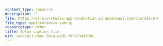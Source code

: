 ```yaml
---
content_type: resource
description: ''
file: https://ol-ocw-studio-app-production.s3.amazonaws.com/courses/8-03sc-physics-iii-vibrations-and-waves-fall-2016/1ada16c1dbec54caa2d1fd3e71420d6c_TjxR7lAwWhI.srt
file_type: application/x-subrip
resourcetype: Other
title: 3play caption file
uid: 1ada16c1-dbec-54ca-a2d1-fd3e71420d6c
---
```

